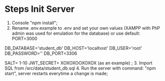 # Steps Init Server
1. Console "npm install";
2. Rename .env.example to .env and set your own values (XAMPP with PhP admin was used for emulation for the database) or use default:
    PORT=3000

DB_DATABASE='student_db'
DB_HOST='localhost'
DB_USER='root'
DB_PASSWORD=''
DB_PORT=3306

SALT= 1-10
JWT_SECRET= XOXOXOOXOXOX (as an example)
;
3. Import  SQL from /src/data/student_db.sql
4. Run the server with command: "npm start", server restarts everytime a change is made;